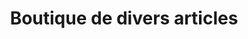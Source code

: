 ---
title: "Boutique de divers articles"
url: /bofossou/boutique-de-divers-articles/
shop: commodité
---